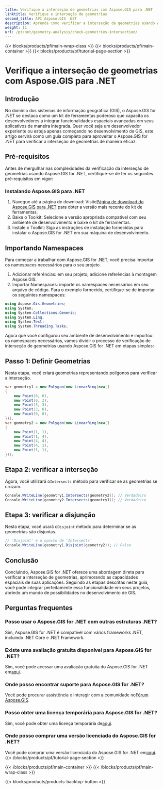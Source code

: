 ```yaml
---
title: Verifique a interseção de geometrias com Aspose.GIS para .NET
linktitle: Verifique a interseção de geometrias
second_title: API Aspose.GIS .NET
description: Aprenda como verificar a interseção de geometrias usando Aspose.GIS for .NET com orientação passo a passo. Aprimore seu desenvolvimento GIS sem esforço.
weight: 11
url: /pt/net/geometry-analysis/check-geometries-intersection/
---
```


{{< blocks/products/pf/main-wrap-class >}}
{{< blocks/products/pf/main-container >}}
{{< blocks/products/pf/tutorial-page-section >}}

# Verifique a interseção de geometrias com Aspose.GIS para .NET

## Introdução
No domínio dos sistemas de informação geográfica (GIS), o Aspose.GIS for .NET se destaca como um kit de ferramentas poderoso que capacita os desenvolvedores a integrar funcionalidades espaciais avançadas em seus aplicativos de maneira integrada. Quer você seja um desenvolvedor experiente ou esteja apenas começando no desenvolvimento de GIS, este artigo servirá como um guia completo para aproveitar o Aspose.GIS for .NET para verificar a interseção de geometrias de maneira eficaz.
## Pré-requisitos
Antes de mergulhar nas complexidades da verificação da interseção de geometrias usando Aspose.GIS for .NET, certifique-se de ter os seguintes pré-requisitos em vigor:
### Instalando Aspose.GIS para .NET
1.  Navegue até a página de download: Visite[Página de download do Aspose.GIS para .NET](https://releases.aspose.com/gis/net/) para obter a versão mais recente do kit de ferramentas.
2. Baixe o Toolkit: Selecione a versão apropriada compatível com seu ambiente de desenvolvimento e baixe o kit de ferramentas.
3. Instale o Toolkit: Siga as instruções de instalação fornecidas para instalar o Aspose.GIS for .NET em sua máquina de desenvolvimento.

## Importando Namespaces
Para começar a trabalhar com Aspose.GIS for .NET, você precisa importar os namespaces necessários para o seu projeto.
1. Adicionar referências: em seu projeto, adicione referências à montagem Aspose.GIS.
2. Importar Namespaces: importe os namespaces necessários em seu arquivo de código. Para o exemplo fornecido, certifique-se de importar os seguintes namespaces:
```csharp
using Aspose.Gis.Geometries;
using System;
using System.Collections.Generic;
using System.Linq;
using System.Text;
using System.Threading.Tasks;
```

Agora que você configurou seu ambiente de desenvolvimento e importou os namespaces necessários, vamos dividir o processo de verificação de interseção de geometrias usando Aspose.GIS for .NET em etapas simples:
## Passo 1: Definir Geometrias
Nesta etapa, você criará geometrias representando polígonos para verificar a interseção.
```csharp
var geometry1 = new Polygon(new LinearRing(new[]
{
    new Point(0, 0),
    new Point(0, 3),
    new Point(3, 3),
    new Point(3, 0),
    new Point(0, 0),
}));
var geometry2 = new Polygon(new LinearRing(new[]
{
    new Point(1, 1),
    new Point(1, 4),
    new Point(4, 4),
    new Point(4, 1),
    new Point(1, 1),
}));
```
## Etapa 2: verificar a interseção
 Agora, você utilizará o`Intersects` método para verificar se as geometrias se cruzam.
```csharp
Console.WriteLine(geometry1.Intersects(geometry2)); // Verdadeiro
Console.WriteLine(geometry2.Intersects(geometry1)); // Verdadeiro
```
## Etapa 3: verificar a disjunção
 Nesta etapa, você usará o`Disjoint` método para determinar se as geometrias são disjuntas.
```csharp
// 'Disjoint' é o oposto de 'Intersects'
Console.WriteLine(geometry1.Disjoint(geometry2)); // Falso
```

## Conclusão
Concluindo, Aspose.GIS for .NET oferece uma abordagem direta para verificar a interseção de geometrias, aprimorando as capacidades espaciais de suas aplicações. Seguindo as etapas descritas neste guia, você pode integrar perfeitamente essa funcionalidade em seus projetos, abrindo um mundo de possibilidades no desenvolvimento de GIS.
## Perguntas frequentes
### Posso usar o Aspose.GIS for .NET com outras estruturas .NET?
Sim, Aspose.GIS for .NET é compatível com vários frameworks .NET, incluindo .NET Core e .NET Framework.
### Existe uma avaliação gratuita disponível para Aspose.GIS for .NET?
 Sim, você pode acessar uma avaliação gratuita do Aspose.GIS for .NET em[aqui](https://releases.aspose.com/).
### Onde posso encontrar suporte para Aspose.GIS for .NET?
 Você pode procurar assistência e interagir com a comunidade no[Fórum Aspose.GIS](https://forum.aspose.com/c/gis/33).
### Posso obter uma licença temporária para Aspose.GIS for .NET?
 Sim, você pode obter uma licença temporária de[aqui](https://purchase.aspose.com/temporary-license/).
### Onde posso comprar uma versão licenciada do Aspose.GIS for .NET?
 Você pode comprar uma versão licenciada do Aspose.GIS for .NET em[aqui](https://purchase.aspose.com/buy).
{{< /blocks/products/pf/tutorial-page-section >}}

{{< /blocks/products/pf/main-container >}}
{{< /blocks/products/pf/main-wrap-class >}}

{{< blocks/products/products-backtop-button >}}

